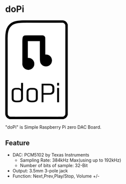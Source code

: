 # doPi

<img src="./img/logo.png" width=200px>

"doPi" is Simple Raspberry Pi zero DAC Board.

## Feature

- DAC: PCM5102 by Texas Instruments
  - Sampling Rate: 384kHz Max(using up to 192kHz)
  - Number of bits of sample: 32-Bit
- Output: 3.5mm 3-pole jack
- Function: Next,Prev,Play/Stop, Volume +/-
